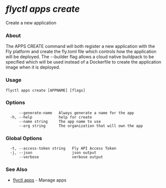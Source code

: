 # _flyctl apps create_

Create a new application

### About

The APPS CREATE command will both register a new application 
with the Fly platform and create the fly.toml file which controls how 
the application will be deployed. The --builder flag allows a cloud native 
buildpack to be specified which will be used instead of a Dockerfile to 
create the application image when it is deployed.

### Usage
~~~
flyctl apps create [APPNAME] [flags]
~~~

### Options

~~~
      --generate-name   Always generate a name for the app
  -h, --help            help for create
      --name string     The app name to use
      --org string      The organization that will own the app
~~~

### Global Options

~~~
  -t, --access-token string   Fly API Access Token
  -j, --json                  json output
      --verbose               verbose output
~~~

### See Also

* [flyctl apps](/docs/flyctl/apps/)	 - Manage apps

